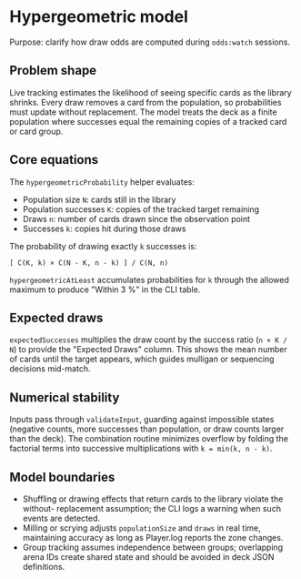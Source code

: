 # Hypergeometric model
Purpose: clarify how draw odds are computed during `odds:watch` sessions.

## Problem shape
Live tracking estimates the likelihood of seeing specific cards as the library shrinks.
Every draw removes a card from the population, so probabilities must update without
replacement. The model treats the deck as a finite population where successes equal the
remaining copies of a tracked card or card group.

## Core equations
The `hypergeometricProbability` helper evaluates:

- Population size `N`: cards still in the library
- Population successes `K`: copies of the tracked target remaining
- Draws `n`: number of cards drawn since the observation point
- Successes `k`: copies hit during those draws

The probability of drawing exactly `k` successes is:
```
[ C(K, k) × C(N - K, n - k) ] / C(N, n)
```
`hypergeometricAtLeast` accumulates probabilities for `k` through the allowed maximum to
produce "Within 3 %" in the CLI table.

## Expected draws
`expectedSuccesses` multiplies the draw count by the success ratio (`n × K / N`) to provide
the "Expected Draws" column. This shows the mean number of cards until the target appears,
which guides mulligan or sequencing decisions mid-match.

## Numerical stability
Inputs pass through `validateInput`, guarding against impossible states (negative counts,
more successes than population, or draw counts larger than the deck). The combination
routine minimizes overflow by folding the factorial terms into successive multiplications
with `k = min(k, n - k)`.

## Model boundaries
- Shuffling or drawing effects that return cards to the library violate the without-
  replacement assumption; the CLI logs a warning when such events are detected.
- Milling or scrying adjusts `populationSize` and `draws` in real time, maintaining accuracy
  as long as Player.log reports the zone changes.
- Group tracking assumes independence between groups; overlapping arena IDs create shared
  state and should be avoided in deck JSON definitions.
